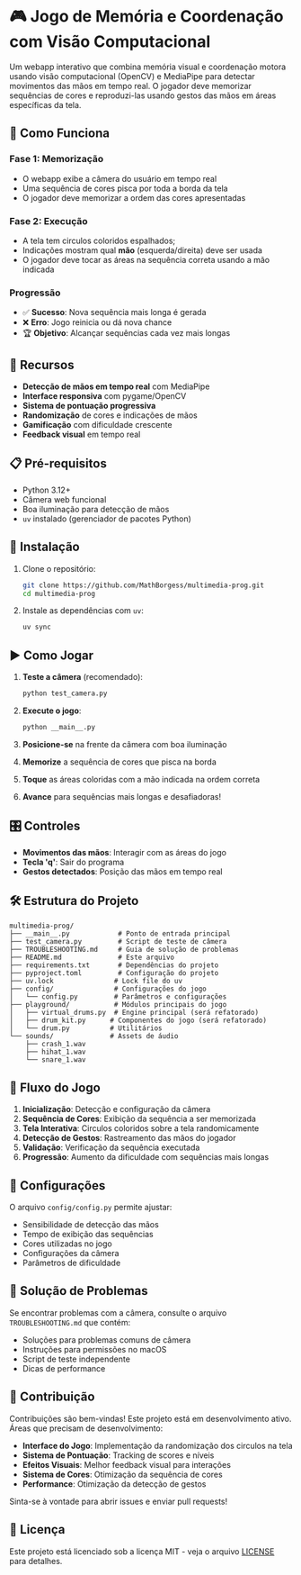 # 🎮 Jogo de Memória e Coordenação com Visão Computacional

Um webapp interativo que combina memória visual e coordenação motora usando visão computacional (OpenCV) e MediaPipe para detectar movimentos das mãos em tempo real. O jogador deve memorizar sequências de cores e reproduzi-las usando gestos das mãos em áreas específicas da tela.

## 🎯 Como Funciona

### Fase 1: Memorização

- O webapp exibe a câmera do usuário em tempo real
- Uma sequência de cores pisca por toda a borda da tela
- O jogador deve memorizar a ordem das cores apresentadas

### Fase 2: Execução

- A tela tem circulos coloridos espalhados;
- Indicações mostram qual **mão** (esquerda/direita) deve ser usada
- O jogador deve tocar as áreas na sequência correta usando a mão indicada

### Progressão

- ✅ **Sucesso**: Nova sequência mais longa é gerada
- ❌ **Erro**: Jogo reinicia ou dá nova chance
- 🏆 **Objetivo**: Alcançar sequências cada vez mais longas

## 🚀 Recursos

- **Detecção de mãos em tempo real** com MediaPipe
- **Interface responsiva** com pygame/OpenCV
- **Sistema de pontuação progressiva**
- **Randomização** de cores e indicações de mãos
- **Gamificação** com dificuldade crescente
- **Feedback visual** em tempo real

## 📋 Pré-requisitos

- Python 3.12+
- Câmera web funcional
- Boa iluminação para detecção de mãos
- `uv` instalado (gerenciador de pacotes Python)

## 🚀 Instalação

1. Clone o repositório:

   ```bash
   git clone https://github.com/MathBorgess/multimedia-prog.git
   cd multimedia-prog
   ```

2. Instale as dependências com `uv`:
   ```bash
   uv sync
   ```

## ▶️ Como Jogar

1. **Teste a câmera** (recomendado):

   ```bash
   python test_camera.py
   ```

2. **Execute o jogo**:

   ```bash
   python __main__.py
   ```

3. **Posicione-se** na frente da câmera com boa iluminação
4. **Memorize** a sequência de cores que pisca na borda
5. **Toque** as áreas coloridas com a mão indicada na ordem correta
6. **Avance** para sequências mais longas e desafiadoras!

## 🎛️ Controles

- **Movimentos das mãos**: Interagir com as áreas do jogo
- **Tecla 'q'**: Sair do programa
- **Gestos detectados**: Posição das mãos em tempo real

## 🛠️ Estrutura do Projeto

```
multimedia-prog/
├── __main__.py            # Ponto de entrada principal
├── test_camera.py         # Script de teste de câmera
├── TROUBLESHOOTING.md     # Guia de solução de problemas
├── README.md              # Este arquivo
├── requirements.txt       # Dependências do projeto
├── pyproject.toml         # Configuração do projeto
├── uv.lock               # Lock file do uv
├── config/               # Configurações do jogo
│   └── config.py         # Parâmetros e configurações
├── playground/           # Módulos principais do jogo
│   ├── virtual_drums.py  # Engine principal (será refatorado)
│   ├── drum_kit.py      # Componentes do jogo (será refatorado)
│   └── drum.py          # Utilitários
└── sounds/              # Assets de áudio
    ├── crash_1.wav
    ├── hihat_1.wav
    └── snare_1.wav
```

## 🎨 Fluxo do Jogo

1. **Inicialização**: Detecção e configuração da câmera
2. **Sequência de Cores**: Exibição da sequência a ser memorizada
3. **Tela Interativa**: Circulos coloridos sobre a tela randomicamente
4. **Detecção de Gestos**: Rastreamento das mãos do jogador
5. **Validação**: Verificação da sequência executada
6. **Progressão**: Aumento da dificuldade com sequências mais longas

## 🔧 Configurações

O arquivo `config/config.py` permite ajustar:

- Sensibilidade de detecção das mãos
- Tempo de exibição das sequências
- Cores utilizadas no jogo
- Configurações da câmera
- Parâmetros de dificuldade

## 🚨 Solução de Problemas

Se encontrar problemas com a câmera, consulte o arquivo `TROUBLESHOOTING.md` que contém:

- Soluções para problemas comuns de câmera
- Instruções para permissões no macOS
- Script de teste independente
- Dicas de performance

## 🤝 Contribuição

Contribuições são bem-vindas! Este projeto está em desenvolvimento ativo. Áreas que precisam de desenvolvimento:

- **Interface do Jogo**: Implementação da randomização dos circulos na tela
- **Sistema de Pontuação**: Tracking de scores e níveis
- **Efeitos Visuais**: Melhor feedback visual para interações
- **Sistema de Cores**: Otimização da sequência de cores
- **Performance**: Otimização da detecção de gestos

Sinta-se à vontade para abrir issues e enviar pull requests!

## 📄 Licença

Este projeto está licenciado sob a licença MIT - veja o arquivo [LICENSE](LICENSE) para detalhes.
